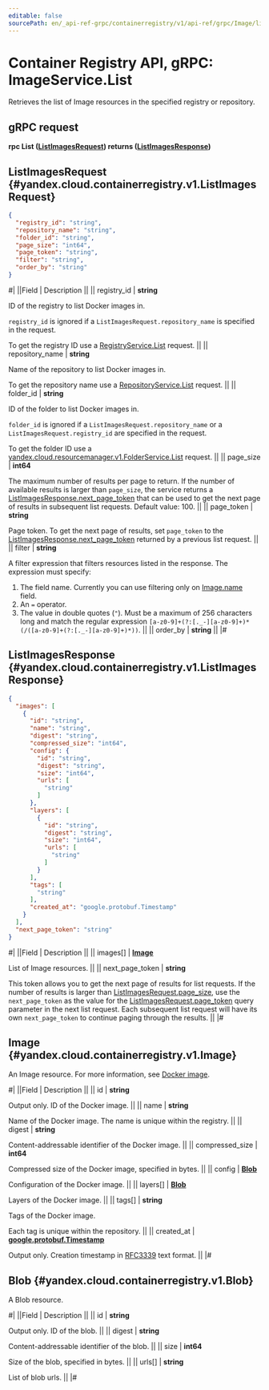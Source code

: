 ```yaml
---
editable: false
sourcePath: en/_api-ref-grpc/containerregistry/v1/api-ref/grpc/Image/list.md
---
```


# Container Registry API, gRPC: ImageService.List

Retrieves the list of Image resources in the specified registry or repository.

## gRPC request

**rpc List ([ListImagesRequest](#yandex.cloud.containerregistry.v1.ListImagesRequest)) returns ([ListImagesResponse](#yandex.cloud.containerregistry.v1.ListImagesResponse))**

## ListImagesRequest {#yandex.cloud.containerregistry.v1.ListImagesRequest}

```json
{
  "registry_id": "string",
  "repository_name": "string",
  "folder_id": "string",
  "page_size": "int64",
  "page_token": "string",
  "filter": "string",
  "order_by": "string"
}
```

#|
||Field | Description ||
|| registry_id | **string**

ID of the registry to list Docker images in.

`registry_id` is ignored if a `ListImagesRequest.repository_name` is specified in the request.

To get the registry ID use a [RegistryService.List](/docs/container-registry/api-ref/grpc/Registry/list#List) request. ||
|| repository_name | **string**

Name of the repository to list Docker images in.

To get the repository name use a [RepositoryService.List](/docs/container-registry/api-ref/grpc/Repository/list#List) request. ||
|| folder_id | **string**

ID of the folder to list Docker images in.

`folder_id` is ignored if a `ListImagesRequest.repository_name` or a `ListImagesRequest.registry_id` are specified in the request.

To get the folder ID use a [yandex.cloud.resourcemanager.v1.FolderService.List](/docs/resource-manager/api-ref/grpc/Folder/list#List) request. ||
|| page_size | **int64**

The maximum number of results per page to return. If the number of available
results is larger than `page_size`,
the service returns a [ListImagesResponse.next_page_token](#yandex.cloud.containerregistry.v1.ListImagesResponse)
that can be used to get the next page of results in subsequent list requests.
Default value: 100. ||
|| page_token | **string**

Page token. To get the next page of results, set `page_token` to the
[ListImagesResponse.next_page_token](#yandex.cloud.containerregistry.v1.ListImagesResponse) returned by a previous list request. ||
|| filter | **string**

A filter expression that filters resources listed in the response.
The expression must specify:
1. The field name. Currently you can use filtering only on [Image.name](#yandex.cloud.containerregistry.v1.Image) field.
2. An `=` operator.
3. The value in double quotes (`"`). Must be a maximum of 256 characters long and match the regular expression `[a-z0-9]+(?:[._-][a-z0-9]+)*(/([a-z0-9]+(?:[._-][a-z0-9]+)*))`. ||
|| order_by | **string** ||
|#

## ListImagesResponse {#yandex.cloud.containerregistry.v1.ListImagesResponse}

```json
{
  "images": [
    {
      "id": "string",
      "name": "string",
      "digest": "string",
      "compressed_size": "int64",
      "config": {
        "id": "string",
        "digest": "string",
        "size": "int64",
        "urls": [
          "string"
        ]
      },
      "layers": [
        {
          "id": "string",
          "digest": "string",
          "size": "int64",
          "urls": [
            "string"
          ]
        }
      ],
      "tags": [
        "string"
      ],
      "created_at": "google.protobuf.Timestamp"
    }
  ],
  "next_page_token": "string"
}
```

#|
||Field | Description ||
|| images[] | **[Image](#yandex.cloud.containerregistry.v1.Image)**

List of Image resources. ||
|| next_page_token | **string**

This token allows you to get the next page of results for list requests. If the number of results
is larger than [ListImagesRequest.page_size](#yandex.cloud.containerregistry.v1.ListImagesRequest), use
the `next_page_token` as the value
for the [ListImagesRequest.page_token](#yandex.cloud.containerregistry.v1.ListImagesRequest) query parameter
in the next list request. Each subsequent list request will have its own
`next_page_token` to continue paging through the results. ||
|#

## Image {#yandex.cloud.containerregistry.v1.Image}

An Image resource. For more information, see [Docker image](/docs/container-registry/concepts/docker-image).

#|
||Field | Description ||
|| id | **string**

Output only. ID of the Docker image. ||
|| name | **string**

Name of the Docker image.
The name is unique within the registry. ||
|| digest | **string**

Content-addressable identifier of the Docker image. ||
|| compressed_size | **int64**

Compressed size of the Docker image, specified in bytes. ||
|| config | **[Blob](#yandex.cloud.containerregistry.v1.Blob)**

Configuration of the Docker image. ||
|| layers[] | **[Blob](#yandex.cloud.containerregistry.v1.Blob)**

Layers of the Docker image. ||
|| tags[] | **string**

Tags of the Docker image.

Each tag is unique within the repository. ||
|| created_at | **[google.protobuf.Timestamp](https://developers.google.com/protocol-buffers/docs/reference/google.protobuf#timestamp)**

Output only. Creation timestamp in [RFC3339](https://www.ietf.org/rfc/rfc3339.txt) text format. ||
|#

## Blob {#yandex.cloud.containerregistry.v1.Blob}

A Blob resource.

#|
||Field | Description ||
|| id | **string**

Output only. ID of the blob. ||
|| digest | **string**

Content-addressable identifier of the blob. ||
|| size | **int64**

Size of the blob, specified in bytes. ||
|| urls[] | **string**

List of blob urls. ||
|#